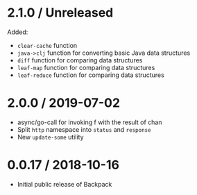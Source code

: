 2.1.0 / Unreleased
==================

Added:
  * `clear-cache` function
  * `java->clj` function for converting basic Java data structures
  * `diff` function for comparing data structures
  * `leaf-map` function for comparing data structures
  * `leaf-reduce` function for comparing data structures

2.0.0 / 2019-07-02
==================

  * async/go-call for invoking f with the result of chan
  * Split `http` namespace into `status` and `response`
  * New `update-some` utility

0.0.17 / 2018-10-16
==================

  * Initial public release of Backpack
